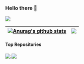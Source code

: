 ### Hello there 👋
![](https://komarev.com/ghpvc/?username=zhangdo&color=brightgreen)

| <a href="https://github.com/anuraghazra/github-readme-stats"><img align="center" src="https://github-readme-stats.vercel.app/api?username=zhangdo&show_icons=true&include_all_commits=true&theme=buefy&hide_border=true" alt="Anurag's github stats" /></a> | <a href="https://github.com/zhangdo/github-readme-stats"><img align="center" src="https://github-readme-stats.vercel.app/api/top-langs/?username=zhangdo&layout=compact&theme=buefy&hide_border=true" /></a> |
| ------------- | ------------- |

#### Top Repositories


<a href="https://github.com/ZhangDo/NeteaseTVDemo">
  <img align="center" src="https://github-readme-stats.vercel.app/api/pin/?username=zhangdo&repo=NeteaseTVDemo&theme=buefy" />
</a>
<a href="https://github.com/ZhangDo/NeteaseRequest">
  <img align="center" src="https://github-readme-stats.vercel.app/api/pin/?username=zhangdo&repo=NeteaseRequest&theme=buefy" />
</a>

<br />
<br />
